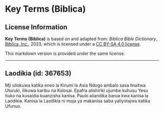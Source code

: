 # Key Terms (Biblica)

## License Information

**Key Terms (Biblica)** is based on and adapted from: _Biblica Bible Dictionary_, [Biblica, Inc.](https://www.biblica.com/), 2023, which is licensed under a [CC BY-SA 4.0 license](https://creativecommons.org/licenses/by-sa/4.0/legalcode.en).

This markdown version is provided under the same license.



--------------------------------

## Laodikia (id: 367653)

Mji uliokuwa katika eneo la Kirumi la Asia Ndogo ambalo sasa linaitwa Uturuki, ilikuwa karibu na Kolosai. Epafra alishiriki ujumbe kuhusu Yesu huko na kusaidia kuanzisha kanisa. Paulo aliandika barua kwa kanisa la Laodikia. Kanisa la Laodikia ni moja ya makanisa saba yaliyotajwa katika Ufunuo.



